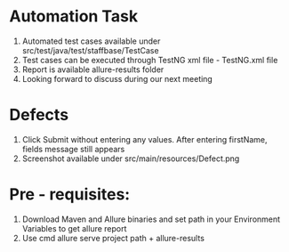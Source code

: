 # Automation Task

1. Automated test cases available under src/test/java/test/staffbase/TestCase
2. Test cases can be executed through TestNG xml file - TestNG.xml file
3. Report is available allure-results folder
4. Looking forward to discuss during our next meeting

# Defects

1. Click Submit without entering any values. After entering firstName, fields message still appears
2. Screenshot available under src/main/resources/Defect.png

# Pre - requisites:

1. Download Maven and Allure binaries and set path in your Environment Variables to get allure report
2. Use cmd allure serve project path + allure-results
